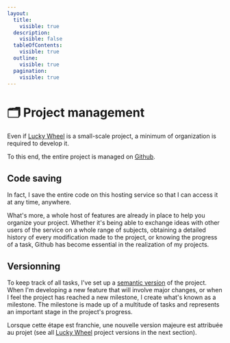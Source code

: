 ```yaml
---
layout:
  title:
    visible: true
  description:
    visible: false
  tableOfContents:
    visible: true
  outline:
    visible: true
  pagination:
    visible: true
---
```


# 🗂️ Project management

Even if [Lucky Wheel](https://lucky-wheel.alexis-gousseau.com/) is a small-scale project, a minimum of organization is required to develop it.

To this end, the entire project is managed on [Github](https://github.com/).

## Code saving

In fact, I save the entire code on this hosting service so that I can access it at any time, anywhere.

What's more, a whole host of features are already in place to help you organize your project. Whether it's being able to exchange ideas with other users of the service on a whole range of subjects, obtaining a detailed history of every modification made to the project, or knowing the progress of a task, Github has become essential in the realization of my projects.

## Versionning

To keep track of all tasks, I've set up a [semantic version](https://semver.org/) of the project. When I'm developing a new feature that will involve major changes, or when I feel the project has reached a new milestone, I create what's known as a milestone. The milestone is made up of a multitude of tasks and represents an important stage in the project's progress.

Lorsque cette étape est franchie, une nouvelle version majeure est attribuée au projet (see all [Lucky Wheel](https://lucky-wheel.alexis-gousseau.com/) project versions in the next section).
